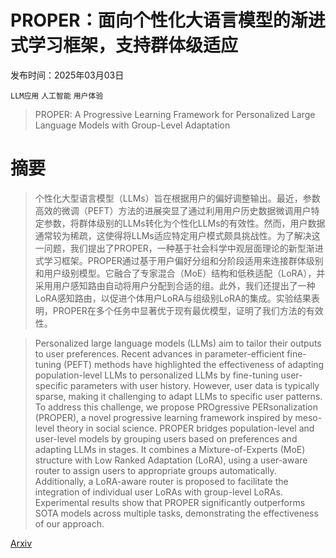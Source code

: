 # PROPER：面向个性化大语言模型的渐进式学习框架，支持群体级适应

发布时间：2025年03月03日

`LLM应用` `人工智能` `用户体验`

> PROPER: A Progressive Learning Framework for Personalized Large Language Models with Group-Level Adaptation

# 摘要

> 个性化大型语言模型（LLMs）旨在根据用户的偏好调整输出。最近，参数高效的微调（PEFT）方法的进展突显了通过利用用户历史数据微调用户特定参数，将群体级别的LLMs转化为个性化LLMs的有效性。然而，用户数据通常较为稀疏，这使得将LLMs适应特定用户模式颇具挑战性。为了解决这一问题，我们提出了PROPER，一种基于社会科学中观层面理论的新型渐进式学习框架。PROPER通过基于用户偏好分组和分阶段适用来连接群体级别和用户级别模型。它融合了专家混合（MoE）结构和低秩适配（LoRA），并采用用户感知路由自动将用户分配到合适的组。此外，我们还提出了一种LoRA感知路由，以促进个体用户LoRA与组级别LoRA的集成。实验结果表明，PROPER在多个任务中显著优于现有最优模型，证明了我们方法的有效性。

> Personalized large language models (LLMs) aim to tailor their outputs to user preferences. Recent advances in parameter-efficient fine-tuning (PEFT) methods have highlighted the effectiveness of adapting population-level LLMs to personalized LLMs by fine-tuning user-specific parameters with user history. However, user data is typically sparse, making it challenging to adapt LLMs to specific user patterns. To address this challenge, we propose PROgressive PERsonalization (PROPER), a novel progressive learning framework inspired by meso-level theory in social science. PROPER bridges population-level and user-level models by grouping users based on preferences and adapting LLMs in stages. It combines a Mixture-of-Experts (MoE) structure with Low Ranked Adaptation (LoRA), using a user-aware router to assign users to appropriate groups automatically. Additionally, a LoRA-aware router is proposed to facilitate the integration of individual user LoRAs with group-level LoRAs. Experimental results show that PROPER significantly outperforms SOTA models across multiple tasks, demonstrating the effectiveness of our approach.

[Arxiv](https://arxiv.org/abs/2503.01303)
